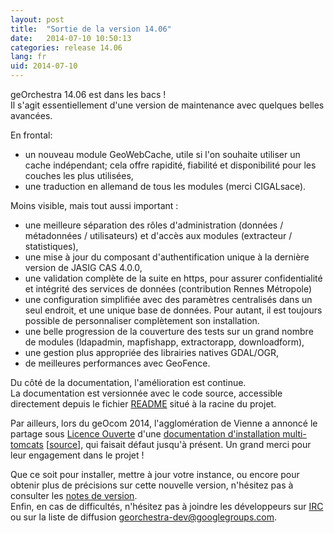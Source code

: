 ```yaml
---
layout: post
title:  "Sortie de la version 14.06"
date:   2014-07-10 10:50:13
categories: release 14.06
lang: fr
uid: 2014-07-10
---
```


geOrchestra 14.06 est dans les bacs !  
Il s'agit essentiellement d'une version de maintenance avec quelques belles avancées.

<!--more-->

En frontal:
 * un nouveau module GeoWebCache, utile si l'on souhaite utiliser un cache indépendant; cela offre rapidité, fiabilité et disponibilité pour les couches les plus utilisées,
 * une traduction en allemand de tous les modules (merci CIGALsace).

Moins visible, mais tout aussi important :
 * une meilleure séparation des rôles d'administration (données / métadonnées / utilisateurs) et d'accès aux modules (extracteur / statistiques),
 * une mise à jour du composant d'authentification unique à la dernière version de JASIG CAS 4.0.0,
 * une validation complète de la suite en https, pour assurer confidentialité et intégrité des services de données (contribution Rennes Métropole)
 * une configuration simplifiée avec des paramètres centralisés dans un seul endroit, et une unique base de données. Pour autant, il est toujours possible de personnaliser complètement son installation.
 * une belle progression de la couverture des tests sur un grand nombre de modules (ldapadmin, mapfishapp, extractorapp, downloadform),
 * une gestion plus appropriée des librairies natives GDAL/OGR,
 * de meilleures performances avec GeoFence.
 
Du côté de la documentation, l'amélioration est continue.  
La documentation est versionnée avec le code source, accessible directement depuis le fichier [README](https://github.com/georchestra/georchestra/blob/14.06/README.md) situé à la racine du projet.

Par ailleurs, lors du geOcom 2014, l'agglomération de Vienne a annoncé le partage sous [Licence Ouverte](https://github.com/viennagglo/georchestra-doc/blob/master/licence.md) d'une [documentation d'installation multi-tomcats](http://geo.viennagglo.fr/doc/index.html) [[source](https://github.com/viennagglo/georchestra-doc)], qui faisait défaut jusqu'à présent. Un grand merci pour leur engagement dans le projet !

Que ce soit pour installer, mettre à jour votre instance, ou encore pour obtenir plus de précisions sur cette nouvelle version, n'hésitez pas à consulter les [notes de version](https://github.com/georchestra/georchestra/blob/14.06/RELEASE_NOTES.md).  
Enfin, en cas de difficultés, n'hésitez pas à joindre les développeurs sur [IRC](http://webchat.freenode.net/?channels=%23georchestra&uio=d4) ou sur la liste de diffusion [georchestra-dev@googlegroups.com](https://groups.google.com/group/georchestra-dev?hl=fr).
